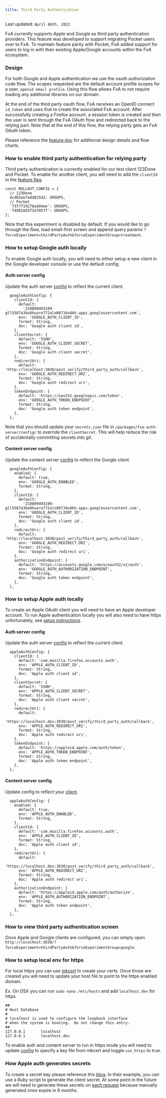 ```yaml
---
title: Third Party Authentication
---
```


Last updated: `April 06th, 2022`

FxA currently supports Apple and Google as third party authentication providers. This feature
was developed to support migrating Pocket users over to FxA. To maintain feature parity with Pocket, FxA added
support for users to log in with their existing Apple/Google accounts within the FxA ecosystem.

### Design

For both Google and Apple authentication we use the oauth authorization code flow. The scopes requested are the default account
profile scopes for a user, `openid email profile`. Using this flow allows FxA to not require loading any additional
libraries on our domain.

At the end of the third party oauth flow, FxA receives an OpenID connect `id_token` and uses that to create
the associated FxA account. After successfully creating a Firefox account, a session token is created
and then the user is sent through the FxA OAuth flow and redirected back to the relying part. Note that 
at the end of this flow, the relying party gets an FxA OAuth token.

Please reference the [feature doc](https://docs.google.com/document/d/1pFzugkDOIR6eoXrBCx9FWWJhfnxFgWnRtk2mWFOp8DQ/edit#heading=h.qrbb2drvq5dg) for 
additional design details and flow charts.

### How to enable third party authentication for relying party

Third party authentication is currently enabled for our test client 123Done and Pocket. To enable for another
client, you will need to add the `clientId` in the [feature flag](https://github.com/mozilla/fxa/blob/841743d8bdab55c0766289e89d5231550de97112/packages/fxa-content-server/app/scripts/lib/experiments/grouping-rules/third-party-auth.js#L22).

```
const ROLLOUT_CONFIG = {
  // 123Done
  dcdb5ae7add825d2: GROUPS,
  // Pocket
  '7377719276ad44ee': GROUPS,
  '749818d3f2e7857f': GROUPS,
};
```

Note that this experiment is disabled by default. If you would like to go through the flow, load email-first screen and append query params `?forceExperiment=thirdPartyAuth&forceExperimentGroup=treatment`.

### How to setup Google auth locally

To enable Google auth locally, you will need to either setup a new client in the Google developer console or use the default config.

#### Auth server config

Update the auth server [config](https://github.com/mozilla/fxa/blob/e31b9deb2d7e6ca89b9fc932f2c4f0fa0a89e93c/packages/fxa-auth-server/config/index.ts#L167) to reflect the current client.

```
  googleAuthConfig: {
    clientId: {
      default:
        '210899493109-gll5587a3bo8huare772alo08734o4kh.apps.googleusercontent.com',
      env: 'GOOGLE_AUTH_CLIENT_ID',
      format: String,
      doc: 'Google auth client id',
    },
    clientSecret: {
      default: 'SSHH',
      env: 'GOOGLE_AUTH_CLIENT_SECRET',
      format: String,
      doc: 'Google auth client secret',
    },
    redirectUri: {
      default: 'http://localhost:3030/post_verify/third_party_auth/callback',
      env: 'GOOGLE_AUTH_REDIRECT_URI',
      format: String,
      doc: 'Google auth redirect uri',
    },
    tokenEndpoint: {
      default: 'https://oauth2.googleapis.com/token',
      env: 'GOOGLE_AUTH_TOKEN_ENDPOINT',
      format: String,
      doc: 'Google auth token endpoint',
    },
  },
```

Note that you should update your `secrets.json` file in `/packages/fxa-auth-server/config/` to override the `clientSecret`.
This will help reduce the risk of accidentally committing secrets into git.

#### Content server config

Update the content server [config](https://github.com/mozilla/fxa/blob/e31b9deb2d7e6ca89b9fc932f2c4f0fa0a89e93c/packages/fxa-content-server/server/lib/configuration.js#L246) to reflect the Google client.

```
  googleAuthConfig: {
    enabled: {
      default: true,
      env: 'GOOGLE_AUTH_ENABLED',
      format: String,
    },
    clientId: {
      default:
        '210899493109-gll5587a3bo8huare772alo08734o4kh.apps.googleusercontent.com',
      env: 'GOOGLE_AUTH_CLIENT_ID',
      format: String,
      doc: 'Google auth client id',
    },
    redirectUri: {
      default: 'http://localhost:3030/post_verify/third_party_auth/callback',
      env: 'GOOGLE_AUTH_REDIRECT_URI',
      format: String,
      doc: 'Google auth redirect uri',
    },
    authorizationEndpoint: {
      default: 'https://accounts.google.com/o/oauth2/v2/auth',
      env: 'GOOGLE_AUTH_AUTHORIZATION_ENDPOINT',
      format: String,
      doc: 'Google auth token endpoint',
    },
  },
```

### How to setup Apple auth locally

To create an Apple OAuth client you will need to have an Apple developer account. To run Apple authentication locally you 
will also need to have https unfortunately, see [setup instructions](#how-to-setup-local-env-for-https).

#### Auth server config

Update the auth server [config](https://github.com/mozilla/fxa/blob/e31b9deb2d7e6ca89b9fc932f2c4f0fa0a89e93c/packages/fxa-auth-server/config/index.ts#L140) to reflect the current client.

```
  appleAuthConfig: {
    clientId: {
      default: 'com.mozilla.firefox.accounts.auth',
      env: 'APPLE_AUTH_CLIENT_ID',
      format: String,
      doc: 'Apple auth client id',
    },
    clientSecret: {
      default: 'SSHH',
      env: 'APPLE_AUTH_CLIENT_SECRET',
      format: String,
      doc: 'Apple auth client secret',
    },
    redirectUri: {
      default:
        'https://localhost.dev:3030/post_verify/third_party_auth/callback',
      env: 'APPLE_AUTH_REDIRECT_URI',
      format: String,
      doc: 'Apple auth redirect uri',
    },
    tokenEndpoint: {
      default: 'https://appleid.apple.com/auth/token',
      env: 'APPLE_AUTH_TOKEN_ENDPOINT',
      format: String,
      doc: 'Apple auth token endpoint',
    },
  },
```

#### Content server config

Update config to reflect your [client](https://github.com/mozilla/fxa/blob/e31b9deb2d7e6ca89b9fc932f2c4f0fa0a89e93c/packages/fxa-content-server/server/lib/configuration.js#L272).

```
  appleAuthConfig: {
    enabled: {
      default: true,
      env: 'APPLE_AUTH_ENABLED',
      format: String,
    },
    clientId: {
      default: 'com.mozilla.firefox.accounts.auth',
      env: 'APPLE_AUTH_CLIENT_ID',
      format: String,
      doc: 'Apple auth client id',
    },
    redirectUri: {
      default:
        'https://localhost.dev:3030/post_verify/third_party_auth/callback',
      env: 'APPLE_AUTH_REDIRECT_URI',
      format: String,
      doc: 'Apple auth redirect uri',
    },
    authorizationEndpoint: {
      default: 'https://appleid.apple.com/auth/authorize',
      env: 'APPLE_AUTH_AUTHORIZATION_ENDPOINT',
      format: String,
      doc: 'Apple auth token endpoint',
    },
  },
```

### How to view third party authentication screen

Once Apple and Google clients are configured, you can simply open `http://localhost:3030/?forceExperiment=thirdPartyAuth&forceExperimentGroup=google`.

### How to setup local env for https

For local https you can use [mkcert](https://github.com/FiloSottile/mkcert) to create your certs. Once those are created you will need to update your host file to point to the https enabled domain.

Ex. On OSX you can run `sudo nano /etc/hosts` and add `localhost.dev` for https

```
##
# Host Database
#
# localhost is used to configure the loopback interface
# when the system is booting.  Do not change this entry.
##
127.0.0.1       localhost
127.0.0.1       localhost.dev
```

To enable auth and content server to run in https mode you will need to update [config](https://github.com/mozilla/fxa/blob/e31b9deb2d7e6ca89b9fc932f2c4f0fa0a89e93c/packages/fxa-content-server/server/lib/configuration.js#L385) to specify a key file from mkcert and toggle `use_https` to true.

### How Apple auth generates secrets

To create a secret key please reference this [blog](https://developer.okta.com/blog/2019/06/04/what-the-heck-is-sign-in-with-apple). 
In their example, you can use a Ruby script to generate the client secret. At some point in the future we will need to generate these secrets on [each request](https://bannister.me/blog/generating-a-client-secret-for-sign-in-with-apple-on-each-request) because manually generated ones expire in 6 months.
